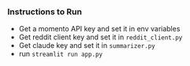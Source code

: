### Instructions to Run

- Get a momento API key and set it in env variables
- Get reddit client key and set it in `reddit_client.py`
- Get claude key and set it in `summarizer.py` 
- run `streamlit run app.py`
